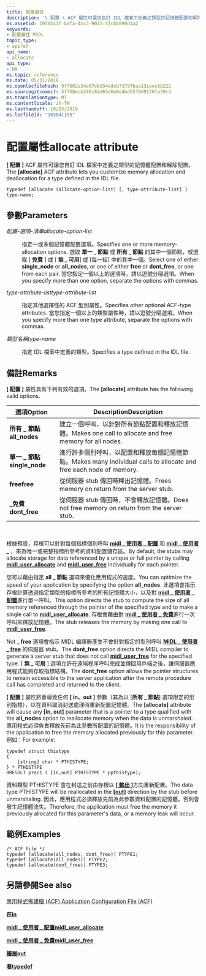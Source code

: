 ```yaml
---
title: 配置屬性
description: '\ 配置 \ ACF 屬性可讓您自訂 IDL 檔案中定義之類型的記憶體配置和解除配置。'
ms.assetid: 1956b11f-bafa-41c3-9025-5fcbb890d1a2
keywords:
- 配置屬性 MIDL
topic_type:
- apiref
api_name:
- allocate
api_type:
- NA
ms.topic: reference
ms.date: 05/31/2018
ms.openlocfilehash: 9ff902e34e07ebd34edcb73797baa131eec8b222
ms.sourcegitcommit: 57758ecb246c84d65e6e0e4bd5570d9176fa39cd
ms.translationtype: MT
ms.contentlocale: zh-TW
ms.lasthandoff: 10/25/2019
ms.locfileid: "103841155"
---
```

# <a name="allocate-attribute"></a><span data-ttu-id="43d10-104">配置屬性</span><span class="sxs-lookup"><span data-stu-id="43d10-104">allocate attribute</span></span>

<span data-ttu-id="43d10-105">**\[ 配置 \]** ACF 屬性可讓您自訂 IDL 檔案中定義之類型的記憶體配置和解除配置。</span><span class="sxs-lookup"><span data-stu-id="43d10-105">The **\[allocate\]** ACF attribute lets you customize memory allocation and deallocation for a type defined in the IDL file.</span></span>

``` syntax
typedef [allocate (allocate-option-list) [, type-attribute-list] ] type-name;
```

## <a name="parameters"></a><span data-ttu-id="43d10-106">參數</span><span class="sxs-lookup"><span data-stu-id="43d10-106">Parameters</span></span>

<dl> <dt>

<span data-ttu-id="43d10-107">*配置-選項-清單*</span><span class="sxs-lookup"><span data-stu-id="43d10-107">*allocate-option-list*</span></span> 
</dt> <dd>

<span data-ttu-id="43d10-108">指定一或多個記憶體配置選項。</span><span class="sxs-lookup"><span data-stu-id="43d10-108">Specifies one or more memory-allocation options.</span></span> <span data-ttu-id="43d10-109">選取 **單一 \_ 節點** 或 **所有 \_ 節點** 的其中一個節點，或選取 [ **免費** ] 或 [ **無 \_ 可用**] 或 [每一組] 中的其中一個。</span><span class="sxs-lookup"><span data-stu-id="43d10-109">Select one of either **single\_node** or **all\_nodes**, or one of either **free** or **dont\_free**, or one from each pair.</span></span> <span data-ttu-id="43d10-110">當您指定一個以上的選項時，請以逗號分隔選項。</span><span class="sxs-lookup"><span data-stu-id="43d10-110">When you specify more than one option, separate the options with commas.</span></span>

</dd> <dt>

<span data-ttu-id="43d10-111">*type-attribute-list*</span><span class="sxs-lookup"><span data-stu-id="43d10-111">*type-attribute-list*</span></span> 
</dt> <dd>

<span data-ttu-id="43d10-112">指定其他選擇性的 ACF 型別屬性。</span><span class="sxs-lookup"><span data-stu-id="43d10-112">Specifies other optional ACF-type attributes.</span></span> <span data-ttu-id="43d10-113">當您指定一個以上的類型屬性時，請以逗號分隔選項。</span><span class="sxs-lookup"><span data-stu-id="43d10-113">When you specify more than one type attribute, separate the options with commas.</span></span>

</dd> <dt>

<span data-ttu-id="43d10-114">*類型名稱*</span><span class="sxs-lookup"><span data-stu-id="43d10-114">*type-name*</span></span> 
</dt> <dd>

<span data-ttu-id="43d10-115">指定 IDL 檔案中定義的類型。</span><span class="sxs-lookup"><span data-stu-id="43d10-115">Specifies a type defined in the IDL file.</span></span>

</dd> </dl>

## <a name="remarks"></a><span data-ttu-id="43d10-116">備註</span><span class="sxs-lookup"><span data-stu-id="43d10-116">Remarks</span></span>

<span data-ttu-id="43d10-117">**\[ 配置 \]** 屬性具有下列有效的選項。</span><span class="sxs-lookup"><span data-stu-id="43d10-117">The **\[allocate\]** attribute has the following valid options.</span></span>



| <span data-ttu-id="43d10-118">選項</span><span class="sxs-lookup"><span data-stu-id="43d10-118">Option</span></span>           | <span data-ttu-id="43d10-119">Description</span><span class="sxs-lookup"><span data-stu-id="43d10-119">Description</span></span>                                                           |
|------------------|-----------------------------------------------------------------------|
| <span data-ttu-id="43d10-120">**所有 \_ 節點**</span><span class="sxs-lookup"><span data-stu-id="43d10-120">**all\_nodes**</span></span>   | <span data-ttu-id="43d10-121">建立一個呼叫，以針對所有節點配置和釋放記憶體。</span><span class="sxs-lookup"><span data-stu-id="43d10-121">Makes one call to allocate and free memory for all nodes.</span></span>             |
| <span data-ttu-id="43d10-122">**單一 \_ 節點**</span><span class="sxs-lookup"><span data-stu-id="43d10-122">**single\_node**</span></span> | <span data-ttu-id="43d10-123">進行許多個別呼叫，以配置和釋放每個記憶體節點。</span><span class="sxs-lookup"><span data-stu-id="43d10-123">Makes many individual calls to allocate and free each node of memory.</span></span> |
| <span data-ttu-id="43d10-124">**free**</span><span class="sxs-lookup"><span data-stu-id="43d10-124">**free**</span></span>         | <span data-ttu-id="43d10-125">從伺服器 stub 傳回時釋出記憶體。</span><span class="sxs-lookup"><span data-stu-id="43d10-125">Frees memory on return from the server stub.</span></span>                          |
| <span data-ttu-id="43d10-126">**\_免費**</span><span class="sxs-lookup"><span data-stu-id="43d10-126">**dont\_free**</span></span>   | <span data-ttu-id="43d10-127">從伺服器 stub 傳回時，不會釋放記憶體。</span><span class="sxs-lookup"><span data-stu-id="43d10-127">Does not free memory on return from the server stub.</span></span>                  |



 

<span data-ttu-id="43d10-128">根據預設，存根可以針對每個指標個別呼叫 [**midl \_ 使用者 \_ 配置**](midl-user-allocate-1.md) 和 [**midl \_ 使用者 \_**](midl-user-free-1.md) ，來為唯一或完整指標所參考的資料配置儲存區。</span><span class="sxs-lookup"><span data-stu-id="43d10-128">By default, the stubs may allocate storage for data referenced by a unique or full pointer by calling [**midl\_user\_allocate**](midl-user-allocate-1.md) and [**midl\_user\_free**](midl-user-free-1.md) individually for each pointer.</span></span>

<span data-ttu-id="43d10-129">您可以藉由指定 **all \_ 節點** 選項來優化應用程式的速度。</span><span class="sxs-lookup"><span data-stu-id="43d10-129">You can optimize the speed of your application by specifying the option **all\_nodes**.</span></span> <span data-ttu-id="43d10-130">此選項會指示存根計算透過指定類型的指標所參考的所有記憶體大小，以及對 [**midl \_ 使用者 \_ 配置**](midl-user-allocate-1.md)進行單一呼叫。</span><span class="sxs-lookup"><span data-stu-id="43d10-130">This option directs the stub to compute the size of all memory referenced through the pointer of the specified type and to make a single call to [**midl\_user\_allocate**](midl-user-allocate-1.md).</span></span> <span data-ttu-id="43d10-131">存根會藉由對 [**midl \_ 使用者 \_ 免費**](midl-user-free-1.md)進行一次呼叫來釋放記憶體。</span><span class="sxs-lookup"><span data-stu-id="43d10-131">The stub releases the memory by making one call to [**midl\_user\_free**](midl-user-free-1.md).</span></span>

<span data-ttu-id="43d10-132">Not **\_ free** 選項會指示 MIDL 編譯器產生不會針對指定的型別呼叫 [**MIDL \_ 使用者 \_ free**](midl-user-free-1.md) 的伺服器 stub。</span><span class="sxs-lookup"><span data-stu-id="43d10-132">The **dont\_free** option directs the MIDL compiler to generate a server stub that does not call [**midl\_user\_free**](midl-user-free-1.md) for the specified type.</span></span> <span data-ttu-id="43d10-133">[ **無 \_ 可用** ] 選項允許在遠端程序呼叫完成並傳回用戶端之後，讓伺服器應用程式能夠存取指標結構。</span><span class="sxs-lookup"><span data-stu-id="43d10-133">The **dont\_free** option allows the pointer structures to remain accessible to the server application after the remote procedure call has completed and returned to the client.</span></span>

<span data-ttu-id="43d10-134">**\[ 配置 \]** 屬性將會導致任何 **\[ in、out \]** 參數（其為以 [**所有 \_ 節點**] 選項限定的型別指標），以在資料取消封送處理時重新配置記憶體。</span><span class="sxs-lookup"><span data-stu-id="43d10-134">The **\[allocate\]** attribute will cause any **\[in, out\]** parameter that is a pointer to a type qualified with the **all\_nodes** option to reallocate memory when the data is unmarshaled.</span></span> <span data-ttu-id="43d10-135">應用程式必須負責釋放先前為此參數所配置的記憶體。</span><span class="sxs-lookup"><span data-stu-id="43d10-135">It is the responsibility of the application to free the memory allocated previously for this parameter.</span></span> <span data-ttu-id="43d10-136">例如：</span><span class="sxs-lookup"><span data-stu-id="43d10-136">For example:</span></span>

``` syntax
typedef struct thistype 
{ 
    [string] char * PTHISTYPE;  
} * PTHISTYPE
HRESULT proc1 ( [in,out] PTHISTYPE * ppthistype);
```

<span data-ttu-id="43d10-137">資料類型 PTHISTYPE 會在封送之前由存根以 [**\[ 輸出 \]**](out-idl.md)方向重新配置。</span><span class="sxs-lookup"><span data-stu-id="43d10-137">The data type PTHISTYPE will be reallocated in the [**\[out\]**](out-idl.md) direction by the stub before unmarshaling.</span></span> <span data-ttu-id="43d10-138">因此，應用程式必須釋放先前為此參數資料配置的記憶體，否則會發生記憶體流失。</span><span class="sxs-lookup"><span data-stu-id="43d10-138">Therefore, the application must free the memory it previously allocated for this parameter's data, or a memory leak will occur.</span></span>

## <a name="examples"></a><span data-ttu-id="43d10-139">範例</span><span class="sxs-lookup"><span data-stu-id="43d10-139">Examples</span></span>

``` syntax
/* ACF file */ 
typedef [allocate(all_nodes, dont_free)] PTYPE1; 
typedef [allocate(all_nodes)] PTYPE2; 
typedef [allocate(dont_free)] PTYPE3;
```

## <a name="see-also"></a><span data-ttu-id="43d10-140">另請參閱</span><span class="sxs-lookup"><span data-stu-id="43d10-140">See also</span></span>

<dl> <dt>

[<span data-ttu-id="43d10-141">應用程式佈建檔 (ACF) </span><span class="sxs-lookup"><span data-stu-id="43d10-141">Application Configuration File (ACF)</span></span>](application-configuration-file-acf-.md)
</dt> <dt>

[<span data-ttu-id="43d10-142">**在**</span><span class="sxs-lookup"><span data-stu-id="43d10-142">**in**</span></span>](in.md)
</dt> <dt>

[<span data-ttu-id="43d10-143">**midl \_ 使用者 \_ 配置**</span><span class="sxs-lookup"><span data-stu-id="43d10-143">**midl\_user\_allocate**</span></span>](midl-user-allocate-1.md)
</dt> <dt>

[<span data-ttu-id="43d10-144">**midl \_ 使用者 \_ 免費**</span><span class="sxs-lookup"><span data-stu-id="43d10-144">**midl\_user\_free**</span></span>](midl-user-free-1.md)
</dt> <dt>

[<span data-ttu-id="43d10-145">**擴展**</span><span class="sxs-lookup"><span data-stu-id="43d10-145">**out**</span></span>](out-idl.md)
</dt> <dt>

[<span data-ttu-id="43d10-146">**著**</span><span class="sxs-lookup"><span data-stu-id="43d10-146">**typedef**</span></span>](typedef.md)
</dt> </dl>

 

 




